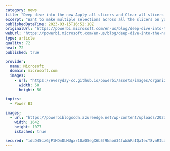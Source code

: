 ```yaml
---
category: news
title: "Deep dive into the new Apply all slicers and Clear all slicers buttons!"
excerpt: "Want to make multiple selections across all the slicers on your report page then apply them at once? Need a quick way to clear all the slicer’s selections at once, without a bookmark? Now you can!"
publishedDateTime: 2023-03-15T16:52:10Z
originalUrl: "https://powerbi.microsoft.com/en-us/blog/deep-dive-into-the-new-apply-all-slicers-and-clear-all-slicers-buttons/"
webUrl: "https://powerbi.microsoft.com/en-us/blog/deep-dive-into-the-new-apply-all-slicers-and-clear-all-slicers-buttons/"
type: article
quality: 72
heat: 72
published: true

provider:
  name: Microsoft
  domain: microsoft.com
  images:
    - url: "https://everyday-cc.github.io/powerbi/assets/images/organizations/microsoft.com-50x50.jpg"
      width: 50
      height: 50

topics:
  - Power BI

images:
  - url: "https://powerbiblogscdn.azureedge.net/wp-content/uploads/2023/03/Apply-all-slicers-and-Clear-all-slicers-buttons.png"
    width: 1642
    height: 1077
    isCached: true

secured: "idLD45czGjP1HDmDLMUgxr10aOSegX6b5f9NaoA34fwWAFaIQaIecT8vmRILaNATDhqMdw3FpU7aH1AyB047FLqZn8PqrhZYbV2IH/cZWXd9mi7f074Nr3mUtf6Sho+n8G73uJ4RbP3TLJkGIRlBgMj0E8yzTgKFx6bGoIvrcNIoq9/qW0qVmlGk8olKOkYAIenGxo/0stz9uLWW35bWUaqSullFoTzlU73snsaSlrIgJTmPbEZ+aXmmP/DKozLsEeN8X/SQ8y2i2haE5WJKZP4c1o5JLdLF+fvXkAJNsDjIFNR+KCR778kOI7dg3B5lsr4phfwlAMJyOfQqJGozylwvZgWuf9i7sKKSU/KRXBY=;nLCLnUakuS5SNKVglaeb/g=="
---
```


